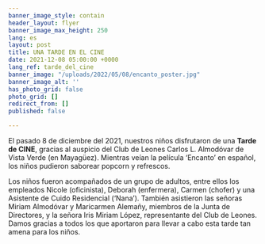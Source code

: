 ```yaml
---
banner_image_style: contain
header_layout: flyer
banner_image_max_height: 250
lang: es
layout: post
title: UNA TARDE EN EL CINE
date: 2021-12-08 05:00:00 +0000
lang_ref: tarde_del_cine
banner_image: "/uploads/2022/05/08/encanto_poster.jpg"
banner_image_alt: ''
has_photo_grid: false
photo_grid: []
redirect_from: []
published: false

---
```

El pasado 8 de diciembre del 2021, nuestros niños disfrutaron de una **Tarde de CINE**, gracias al auspicio del Club de Leones Carlos L. Almodóvar de Vista Verde (en Mayagüez). Mientras veían la película ‘Encanto’ en español, los niños pudieron saborear popcorn y refrescos.

Los niños fueron acompañados de un grupo de adultos, entre ellos los empleados Nicole (oficinista), Deborah (enfermera), Carmen (chofer) y una Asistente de Cuido Residencial (‘Nana’). También asistieron las señoras Miriam Almodóvar y Maricarmen Alemañy, miembros de la Junta de Directores, y la señora Iris Miriam López, representante del Club de Leones. Damos gracias a todos los que aportaron para llevar a cabo esta tarde tan amena para los niños.